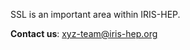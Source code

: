 SSL is an important area within IRIS-HEP.


**Contact us**: [xyz-team@iris-hep.org](mailto:xyz-team@iris-hep.org)

